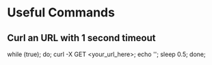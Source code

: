# Useful Commands

## Curl an URL with 1 second timeout
while (true); do; curl -X GET <your_url_here>; echo ''; sleep 0.5; done;
